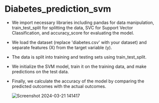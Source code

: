 # Diabetes_prediction_svm

- We import necessary libraries including pandas for data manipulation, train_test_split for splitting the data, SVC for Support Vector Classification, and accuracy_score for evaluating the model.
- We load the dataset (replace 'diabetes.csv' with your dataset) and separate features (X) from the target variable (y).
- The data is split into training and testing sets using train_test_split.
- We initialize the SVM model, train it on the training data, and make predictions on the test data.
- Finally, we calculate the accuracy of the model by comparing the predicted outcomes with the actual outcomes.

  ![Screenshot 2024-03-21 141417](https://github.com/UditKushwaha17/Diabetes_prediction_svm/assets/144841149/5c6ca834-c3be-4c4b-aeaf-c6a7620fa486)
